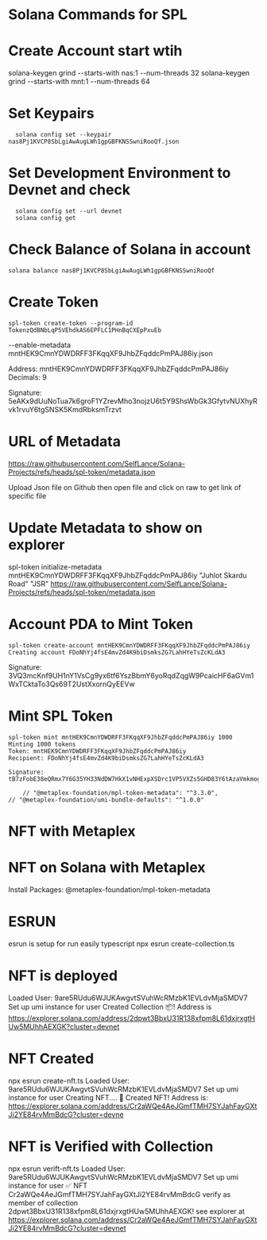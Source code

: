 # Solana Commands for SPL
# Create Account start wtih
   solana-keygen grind --starts-with nas:1 --num-threads 32
   solana-keygen grind --starts-with mnt:1 --num-threads 64
# Set Keypairs
      solana config set --keypair nas8Pj1KVCP8SbLgiAwAugLWh1gpGBFKNSSwniRooQf.json
# Set Development Environment to Devnet and check
      solana config set --url devnet
      solana config get

# Check Balance of Solana in account
    solana balance nas8Pj1KVCP8SbLgiAwAugLWh1gpGBFKNSSwniRooQf

# Create Token 
    spl-token create-token --program-id TokenzQdBNbLqP5VEhdkAS6EPFLC1PHnBqCXEpPxuEb 
--enable-metadata mntHEK9CmnYDWDRFF3FKqqXF9JhbZFqddcPmPAJ86iy.json

Address:  mntHEK9CmnYDWDRFF3FKqqXF9JhbZFqddcPmPAJ86iy
Decimals:  9

Signature: 5eAKx9dUuNoTua7k6groF1YZrevMho3nojzU6t5Y9ShsWbGk3GfytvNUXhyRvk1rvuY6tgSNSK5KmdRbksmTrzvt

# URL of Metadata
https://raw.githubusercontent.com/SelfLance/Solana-Projects/refs/heads/spl-token/metadata.json

Upload Json file on Github then open file and click on raw to get link of specific file
# Update Metadata to show on explorer
 spl-token initialize-metadata mntHEK9CmnYDWDRFF3FKqqXF9JhbZFqddcPmPAJ86iy  "Juhlot Skardu Road" "JSR" https://raw.githubusercontent.com/SelfLance/Solana-Projects/refs/heads/spl-token/metadata.json

 # Account PDA to Mint Token
    spl-token create-account mntHEK9CmnYDWDRFF3FKqqXF9JhbZFqddcPmPAJ86iy
    Creating account FDoNhYj4fsE4mvZd4K9biDsmksZG7LahHYeTsZcKLdA3

Signature: 3VQ3mcKnf9UH1nY1VsCg9yx6tf6YszBbmY6yoRqdZqgW9PcaicHF6aGVm1WxTCktaTo3Qs69T2UstXxornQyEEVw

# Mint SPL Token 
    spl-token mint mntHEK9CmnYDWDRFF3FKqqXF9JhbZFqddcPmPAJ86iy 1000
    Minting 1000 tokens
    Token: mntHEK9CmnYDWDRFF3FKqqXF9JhbZFqddcPmPAJ86iy
    Recipient: FDoNhYj4fsE4mvZd4K9biDsmksZG7LahHYeTsZcKLdA3

    Signature: tB7zFobE38eQRmx7Y6G35YH33NdDW7HkX1vNHExpXSDrc1VP5VXZs5GHD83Y6tAzaVmkmogY8NKETzWnS3ERVaB

        // "@metaplex-foundation/mpl-token-metadata": "^3.3.0",
    // "@metaplex-foundation/umi-bundle-defaults": "^1.0.0"

# NFT with Metaplex

# NFT on Solana with Metaplex

Install Packages:
@metaplex-foundation/mpl-token-metadata

# ESRUN
 esrun is setup for run easily typescript
npx esrun create-collection.ts

# NFT is deployed
Loaded User:  9are5RUdu6WJUKAwgvtSVuhWcRMzbK1EVLdvMjaSMDV7
Set up umi instance for user
Created Collection 📦! Address is https://explorer.solana.com/address/2dpwt3BbxU31R138xfpm8L61dxjrxgtHUw5MUhhAEXGK?cluster=devnet

# NFT Created
npx esrun create-nft.ts 
Loaded User:  9are5RUdu6WJUKAwgvtSVuhWcRMzbK1EVLdvMjaSMDV7
Set up umi instance for user
Creating NFT....
🍱 Created NFT! Address is: https://explorer.solana.com/address/Cr2aWQe4AeJGmfTMH7SYJahFayGXtJi2YE84rvMmBdcG?cluster=devne

# NFT is Verified with Collection
npx esrun verift-nft.ts 
Loaded User:  9are5RUdu6WJUKAwgvtSVuhWcRMzbK1EVLdvMjaSMDV7
Set up umi instance for user
✅ NFT Cr2aWQe4AeJGmfTMH7SYJahFayGXtJi2YE84rvMmBdcG verify as member of collection  2dpwt3BbxU31R138xfpm8L61dxjrxgtHUw5MUhhAEXGK! see explorer at https://explorer.solana.com/address/Cr2aWQe4AeJGmfTMH7SYJahFayGXtJi2YE84rvMmBdcG?cluster=devnet
